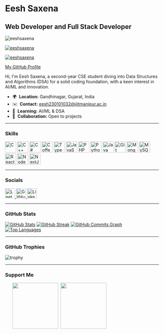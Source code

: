 # Eesh Saxena

## Web Developer and Full Stack Developer
<p align="left"> <img src="https://komarev.com/ghpvc/?username=eeshsaxena&label=Profile%20views&color=0e75b6&style=plastic&theme=dark" alt="eeshsaxena" /> </p>

<p align="left"> <a href="https://github.com/ryo-ma/github-profile-trophy"><img src="https://github-profile-trophy.vercel.app/?username=eeshsaxena&theme=onedark" alt="eeshsaxena" /></a> </p>

<p align="left"> <a href="https://twitter.com/eeshsaxena" target="blank"><img src="https://img.shields.io/twitter/follow/eeshsaxena?logo=twitter&style=for-the-badge&labelColor=1b1f23&style=plastic&color=36c5f0" alt="eeshsaxena" /></a> </p>

<p align="left"> <a href="https://github.com/eeshsaxena" target="blank">My GitHub Profile</a> </p>


Hi, I'm Eesh Saxena, a second-year CSE student diving into Data Structures and Algorithms (DSA) for a solid coding foundation, with a keen interest in AI/ML and innovation.

- 🌍  **Location:** Gandhinagar, Gujarat, India
- ✉️  **Contact:** [eesh230101032@iiitmanipur.ac.in](mailto:eesh230101032@iiitmanipur.ac.in)
- 🧠  **Learning:** AI/ML & DSA
- 🤝  **Collaboration:** Open to projects

---

### Skills

<p align="left">
  <a href="https://www.cprogramming.com/" target="_blank" rel="noreferrer"><img src="https://raw.githubusercontent.com/danielcranney/readme-generator/main/public/icons/skills/c-colored.svg" width="36" height="36" alt="C" /></a>
  <a href="https://www.cplusplus.com/" target="_blank" rel="noreferrer"><img src="https://raw.githubusercontent.com/danielcranney/readme-generator/main/public/icons/skills/cplusplus-colored.svg" width="36" height="36" alt="C++" /></a>
  <a href="https://docs.microsoft.com/en-us/dotnet/csharp/" target="_blank" rel="noreferrer"><img src="https://raw.githubusercontent.com/danielcranney/readme-generator/main/public/icons/skills/csharp-colored.svg" width="36" height="36" alt="C#" /></a>
  <a href="https://coffeescript.org/" target="_blank" rel="noreferrer"><img src="https://raw.githubusercontent.com/danielcranney/readme-generator/main/public/icons/skills/coffeescript-colored.svg" width="36" height="36" alt="Coffeescript" /></a>
  <a href="https://www.typescriptlang.org/" target="_blank" rel="noreferrer"><img src="https://raw.githubusercontent.com/danielcranney/readme-generator/main/public/icons/skills/typescript-colored.svg" width="36" height="36" alt="TypeScript" /></a>
  <a href="https://developer.mozilla.org/en-US/docs/Web/JavaScript" target="_blank" rel="noreferrer"><img src="https://raw.githubusercontent.com/danielcranney/readme-generator/main/public/icons/skills/javascript-colored.svg" width="36" height="36" alt="JavaScript" /></a>
  <a href="https://www.php.net/" target="_blank" rel="noreferrer"><img src="https://raw.githubusercontent.com/danielcranney/readme-generator/main/public/icons/skills/php-colored.svg" width="36" height="36" alt="PHP" /></a>
  <a href="https://www.python.org/" target="_blank" rel="noreferrer"><img src="https://raw.githubusercontent.com/danielcranney/readme-generator/main/public/icons/skills/python-colored.svg" width="36" height="36" alt="Python" /></a>
  <a href="https://www.oracle.com/java/" target="_blank" rel="noreferrer"><img src="https://raw.githubusercontent.com/danielcranney/readme-generator/main/public/icons/skills/java-colored.svg" width="36" height="36" alt="Java" /></a>
  <a href="https://git-scm.com/" target="_blank" rel="noreferrer"><img src="https://raw.githubusercontent.com/danielcranney/readme-generator/main/public/icons/skills/git-colored.svg" width="36" height="36" alt="Git" /></a>
  <a href="https://www.mongodb.com/" target="_blank" rel="noreferrer"><img src="https://raw.githubusercontent.com/danielcranney/readme-generator/main/public/icons/skills/mongodb-colored.svg" width="36" height="36" alt="MongoDB" /></a>
  <a href="https://www.mysql.com/" target="_blank" rel="noreferrer"><img src="https://raw.githubusercontent.com/danielcranney/readme-generator/main/public/icons/skills/mysql-colored.svg" width="36" height="36" alt="MySQL" /></a>
  <a href="https://reactjs.org/" target="_blank" rel="noreferrer"><img src="https://raw.githubusercontent.com/danielcranney/readme-generator/main/public/icons/skills/react-colored.svg" width="36" height="36" alt="React" /></a>
  <a href="https://nodejs.org/en/" target="_blank" rel="noreferrer"><img src="https://raw.githubusercontent.com/danielcranney/readme-generator/main/public/icons/skills/nodejs-colored.svg" width="36" height="36" alt="NodeJS" /></a>
  <a href="https://nextjs.org/docs" target="_blank" rel="noreferrer"><img src="https://raw.githubusercontent.com/danielcranney/readme-generator/main/public/icons/skills/nextjs-colored.svg" width="36" height="36" alt="NextJs" /></a>
</p>

---

### Socials

<a href="https://leetcode.com/eeshsaxena" target="_blank" rel="noreferrer">
  <img src="https://upload.wikimedia.org/wikipedia/commons/1/19/LeetCode_logo_black.png" width="32" height="32" alt="LeetCode" />
</a>
<a href="https://www.github.com/eeshsaxena" target="_blank" rel="noreferrer">
  <img src="https://github.githubassets.com/images/modules/logos_page/GitHub-Mark.png" width="32" height="32" alt="GitHub" />
</a>
<a href="https://www.linkedin.com/in/eesh-saxena" target="_blank" rel="noreferrer">
  <img src="https://upload.wikimedia.org/wikipedia/commons/c/ca/LinkedIn_logo_initials.png" width="32" height="32" alt="LinkedIn" />
</a>

---

### GitHub Stats

<a href="http://www.github.com/eeshsaxena"><img src="https://github-readme-stats.vercel.app/api?username=eeshsaxena&show_icons=true&count_private=true&title_color=0891b2&text_color=ffffff&icon_color=0891b2&bg_color=1c1917&hide_border=true" alt="GitHub Stats" /></a>
<a href="http://www.github.com/eeshsaxena"><img src="https://github-readme-streak-stats.herokuapp.com/?user=eeshsaxena&stroke=ffffff&background=1c1917&ring=0891b2&fire=0891b2&currStreakNum=ffffff&currStreakLabel=0891b2&sideNums=ffffff&sideLabels=ffffff&dates=ffffff&hide_border=true" alt="GitHub Streak" /></a>
<a href="http://www.github.com/eeshsaxena"><img src="https://github-readme-activity-graph.cyclic.app/graph?username=eeshsaxena&bg_color=1c1917&color=ffffff&line=0891b2&point=ffffff&area_color=1c1917&area=true&hide_border=true&custom_title=GitHub%20Commits%20Graph" alt="GitHub Commits Graph" /></a>
<a href="https://github.com/eeshsaxena" align="left"><img src="https://github-readme-stats.vercel.app/api/top-langs/?username=eeshsaxena&langs_count=10&title_color=0891b2&text_color=ffffff&icon_color=0891b2&bg_color=1c1917&hide_border=true&locale=en&custom_title=Top%20Languages" alt="Top Languages" /></a>

---

### GitHub Trophies

![trophy](https://github-profile-trophy.vercel.app/?username=eeshsaxena&theme=dracula&row=1&column=3&margin=15)

---

### Support Me

<ul style="list-style-type: none; margin: 0;">
  <li style="display: inline-block; margin-right: 0.25rem;">
    <a href="https://www.buymeacoffee.com/ArunendraTripathi"><img src="https://cdn.buymeacoffee.com/buttons/v2/default-yellow.png" width="150"/></a>
  </li>
  <li style="display: inline-block; margin-right: 0.25rem;">
    <a href="https://www.ko-fi.com/ArunendraTripathi"><img src="https://storage.ko-fi.com/cdn/kofi2.png?v=3" width="150"/></a>
  </li>
</ul>
